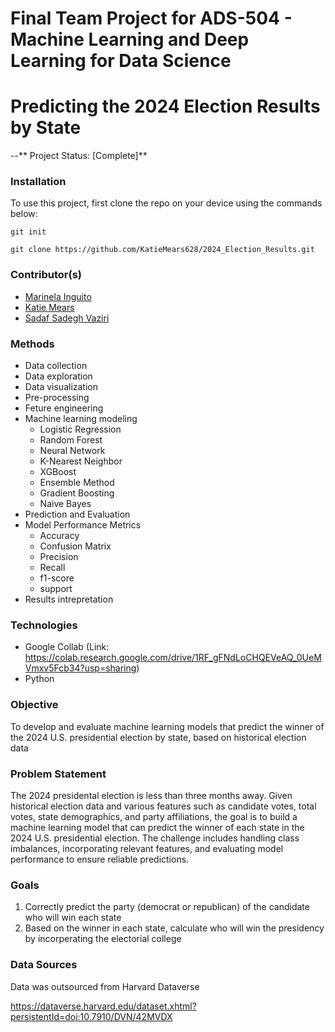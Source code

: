 # Final Team Project for ADS-504 - Machine Learning and Deep Learning for Data Science 
# Predicting the 2024 Election Results by State

--** Project Status: [Complete]** 


### Installation 

To use this project, first clone the repo on your device using the commands below:

`git init`

`git clone https://github.com/KatieMears628/2024_Election_Results.git`

### Contributor(s)
* [Marinela Inguito](https://github.com/minguito17)
* [Katie Mears](https://github.com/KatieMears628)
* [Sadaf Sadegh Vaziri](https://github.com/sadafvaziri)


### Methods  
* Data collection 
* Data exploration
* Data visualization  
* Pre-processing
* Feture engineering 
* Machine learning modeling
  * Logistic Regression
  * Random Forest
  * Neural Network
  * K-Nearest Neighbor
  * XGBoost 
  * Ensemble Method
  * Gradient Boosting
  * Naive Bayes
* Prediction and Evaluation 
* Model Performance Metrics
  * Accuracy
  * Confusion Matrix
  * Precision
  * Recall
  * f1-score
  * support
* Results intrepretation 
 

### Technologies 
  * Google Collab (Link: https://colab.research.google.com/drive/1RF_gFNdLoCHQEVeAQ_0UeMVmxv5Fcb34?usp=sharing)
  * Python


### Objective 
To develop and evaluate machine learning models that predict the winner of the 2024 U.S. presidential election by state, based on historical election data


### Problem Statement 
The 2024 presidental election is less than three months away. Given historical election data and various features such as candidate votes, total votes, state demographics, and party affiliations, the goal is to build a machine learning model that can predict the winner of each state in the 2024 U.S. presidential election. The challenge includes handling class imbalances, incorporating relevant features, and evaluating model performance to ensure reliable predictions.


### Goals 
1. Correctly predict the party (democrat or republican) of the candidate who will win each state
2. Based on the winner in each state, calculate who will win the presidency by incorperating the electorial college


### Data Sources 
Data was outsourced from Harvard Dataverse 

https://dataverse.harvard.edu/dataset.xhtml?persistentId=doi:10.7910/DVN/42MVDX
